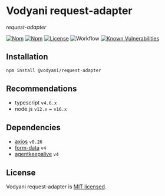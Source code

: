 # Vodyani request-adapter

*request-adapter*

[![Npm](https://img.shields.io/npm/v/@vodyani/request-adapter)](https://www.npmjs.com/package/@vodyani/request-adapter)
[![Npm](https://img.shields.io/npm/dm/@vodyani/request-adapter)](https://www.npmjs.com/package/@vodyani/request-adapter)
[![License](https://img.shields.io/github/license/vodyani/request-adapter)](LICENSE)
![Workflow](https://github.com/vodyani/request-adapter/actions/workflows/release.yml/badge.svg)
[![Known Vulnerabilities](https://snyk.io/test/github/vodyani/request-adapter/badge.svg?targetFile=package.json)](https://snyk.io/test/github/vodyani/request-adapter?targetFile=package.json)

## Installation

```sh
npm install @vodyani/request-adapter
```

## Recommendations

- typescript `v4.6.x`
- node.js `v12.x` ~ `v16.x`

## Dependencies

- [axios](https://github.com/axios/axios) `v0.26`
- [form-data](https://github.com/form-data/form-data) `v4`
- [agentkeepalive](https://github.com/node-modules/agentkeepalive) `v4`

## License

Vodyani request-adapter is [MIT licensed](LICENSE).
